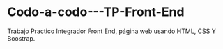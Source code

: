 # Codo-a-codo---TP-Front-End
Trabajo Practico Integrador Front End, página web usando HTML, CSS Y Boostrap.
